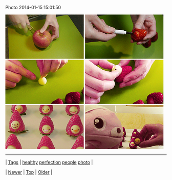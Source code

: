 <!--
title: Photo 2014-01-15 15
date: 2020-06-28T15:27:00.249Z
tags: healthy, perfection, people, photo
-->


Photo 2014-01-15 15:01:50

![](73411717104-0.gif)
![](73411717104-1.gif)
![](73411717104-2.gif)
![](73411717104-3.gif)
![](73411717104-4.gif)
![](73411717104-5.gif)

<!--BOTTOM-POST-NAVIGATION-->
---

| [Tags](tags.md) | [healthy](tag-healthy.md) [perfection](tag-perfection.md) [people](tag-people.md) [photo](tag-photo.md) |

| [Newer](73402598623.md) | [Top](index.md) | [Older](73424191409.md) |